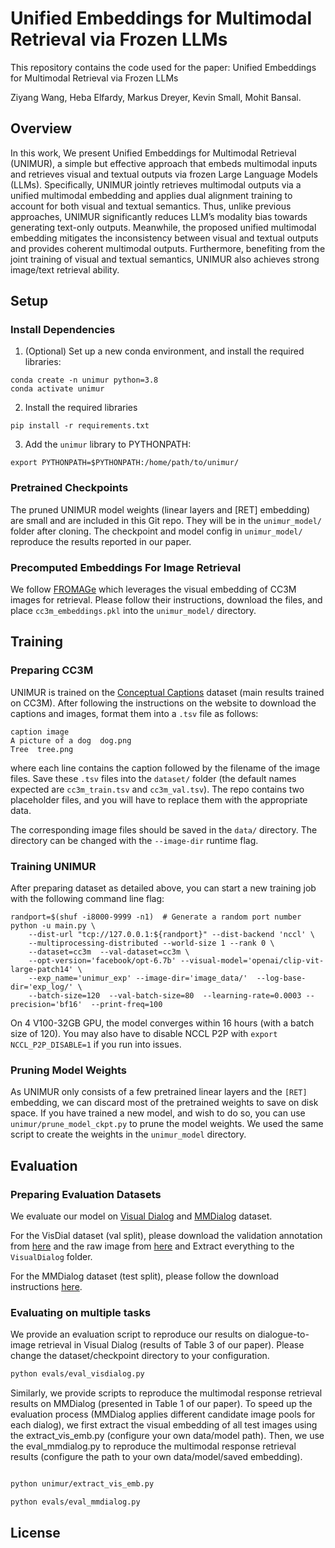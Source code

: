 # Unified Embeddings for Multimodal Retrieval via Frozen LLMs


This repository contains the code used for the paper: Unified Embeddings for Multimodal Retrieval via Frozen LLMs

Ziyang Wang, Heba Elfardy, Markus Dreyer, Kevin Small, Mohit Bansal.

## Overview
In this work, We present Unified Embeddings for Multimodal Retrieval (UNIMUR), a simple but effective approach that embeds multimodal inputs and retrieves visual and textual outputs via frozen Large Language Models (LLMs). Specifically, UNIMUR jointly retrieves multimodal outputs via a unified multimodal embedding and applies dual alignment training to account for both visual and textual semantics. Thus, unlike previous approaches, UNIMUR significantly reduces LLM’s modality bias towards generating text-only outputs. Meanwhile, the proposed unified multimodal embedding mitigates the inconsistency between visual and textual outputs and provides coherent multimodal outputs. Furthermore, benefiting from the joint training of visual and textual semantics, UNIMUR also achieves strong image/text retrieval ability.


## Setup 

### Install Dependencies

1. (Optional) Set up a new conda environment, and install the required libraries:
```
conda create -n unimur python=3.8
conda activate unimur
```

2. Install the required libraries
```
pip install -r requirements.txt
```


3. Add the `unimur` library to PYTHONPATH:
```
export PYTHONPATH=$PYTHONPATH:/home/path/to/unimur/
```

### Pretrained Checkpoints

The pruned UNIMUR model weights (linear layers and [RET] embedding) are small and are included in this Git repo. They will be in the `unimur_model/` folder after cloning. The checkpoint and model config in `unimur_model/` reproduce the results reported in our paper.


### Precomputed Embeddings For Image Retrieval

We follow [FROMAGe](https://arxiv.org/abs/2301.13823) which leverages the visual embedding of CC3M images for retrieval. Please follow their instructions, download the files, and place `cc3m_embeddings.pkl` into the `unimur_model/` directory.


## Training

### Preparing CC3M

UNIMUR is trained on the [Conceptual Captions](https://ai.google.com/research/ConceptualCaptions) dataset (main results trained on CC3M). After following the instructions on the website to download the captions and images, format them into a `.tsv` file as follows:

```
caption image
A picture of a dog  dog.png
Tree  tree.png
```
where each line contains the caption followed by the filename of the image files. Save these `.tsv` files into the `dataset/` folder (the default names expected are `cc3m_train.tsv` and `cc3m_val.tsv`). The repo contains two placeholder files, and you will have to replace them with the appropriate data.

The corresponding image files should be saved in the `data/` directory. The directory can be changed with the `--image-dir` runtime flag.


### Training UNIMUR

After preparing dataset as detailed above, you can start a new training job with the following command line flag:

```
randport=$(shuf -i8000-9999 -n1)  # Generate a random port number
python -u main.py \
    --dist-url "tcp://127.0.0.1:${randport}" --dist-backend 'nccl' \
    --multiprocessing-distributed --world-size 1 --rank 0 \
    --dataset=cc3m  --val-dataset=cc3m \
    --opt-version='facebook/opt-6.7b' --visual-model='openai/clip-vit-large-patch14' \
    --exp_name='unimur_exp' --image-dir='image_data/'  --log-base-dir='exp_log/' \
    --batch-size=120  --val-batch-size=80  --learning-rate=0.0003 --precision='bf16'  --print-freq=100
```

On 4 V100-32GB GPU, the model converges within 16 hours (with a batch size of 120). You may also have to disable NCCL P2P with `export NCCL_P2P_DISABLE=1` if you run into issues.


### Pruning Model Weights

As UNIMUR only consists of a few pretrained linear layers and the `[RET]` embedding, we can discard most of the pretrained weights to save on disk space. If you have trained a new model, and wish to do so, you can use `unimur/prune_model_ckpt.py` to prune the model weights. We used the same script to create the weights in the `unimur_model` directory.


## Evaluation

### Preparing Evaluation Datasets
We evaluate our model on [Visual Dialog](https://visualdialog.org/) and [MMDialog](https://github.com/victorsungo/MMDialog) dataset. 

For the VisDial dataset (val split), please download the validation annotation from [here](https://www.dropbox.com/s/ibs3a0zhw74zisc/visdial_1.0_val.zip?dl=0) and the raw image from [here](https://www.dropbox.com/s/twmtutniktom7tu/VisualDialog_val2018.zip?dl=0) and Extract everything to the `VisualDialog` folder. 

For the MMDialog dataset (test split), please follow the download instructions [here](https://github.com/victorsungo/MMDialog). 


### Evaluating on multiple tasks

We provide an evaluation script to reproduce our results on dialogue-to-image retrieval in Visual Dialog (results of Table 3 of our paper). Please change the dataset/checkpoint directory to your configuration. 

```bash
python evals/eval_visdialog.py
```

Similarly, we provide scripts to reproduce the multimodal response retrieval results on MMDialog (presented in Table 1 of our paper). To speed up the evaluation process (MMDialog applies different candidate image pools for each dialog), we first extract the visual embedding of all test images using the extract_vis_emb.py (configure your own data/model path). Then, we use the eval_mmdialog.py to reproduce the multimodal response retrieval results (configure the path to your own data/model/saved embedding). 

```bash

python unimur/extract_vis_emb.py

python evals/eval_mmdialog.py
```


## License


